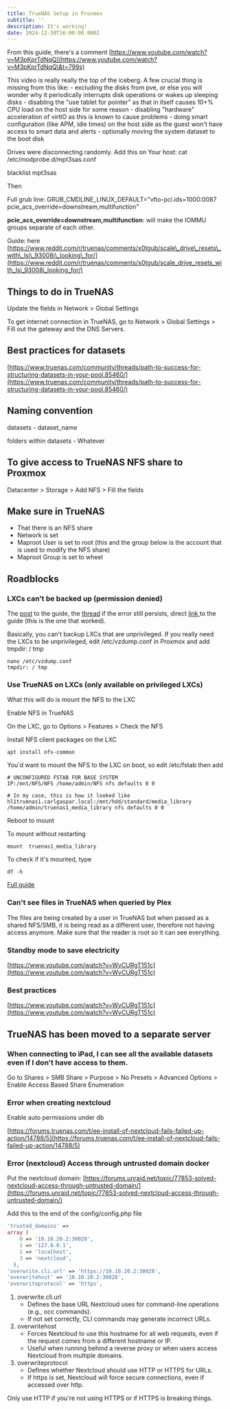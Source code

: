 ```yaml
---
title: TrueNAS Setup in Proxmox
subtitle: ''
description: It's working!
date: 2024-12-30T16:00:00.000Z
---
```


From this guide, there's a comment [https://www.youtube.com/watch?v=M3pKprTdNqQ](https://www.youtube.com/watch?v=M3pKprTdNqQ\&t=799s)

This video is really really the top of the iceberg. A few crucial thing is missing from this like:
\- excluding the disks from pve, or else you will wonder why it periodically interrupts disk operations or wakes up sleeping disks
\- disabling the "use tablet for pointer" as that in itself causes 10+% CPU load on the host side for some reason
\- disabling "hardware" acceleration of virtIO as this is known to cause problems
\- doing smart configuration (like APM, idle times) on the host side as the guest won't have access to smart data and alerts
\- optionally moving the system dataset to the boot disk

Drives were disconnecting randomly. Add this on Your host: cat /etc/modprobe.d/mpt3sas.conf

blacklist mpt3sas

Then

Full grub line: GRUB\_CMDLINE\_LINUX\_DEFAULT="vfio-pci.ids=1000:0087 pcie\_acs\_override=downstream,multifunction"

**pcie\_acs\_override=downstream,multifunction**: will make the IOMMU groups separate of each other.

Guide: here [https://www.reddit.com/r/truenas/comments/x0tgub/scale\_drive\_resets\_with\_lsi\_93008i\_looking\_for/](https://www.reddit.com/r/truenas/comments/x0tgub/scale_drive_resets_with_lsi_93008i_looking_for/)

## Things to do in TrueNAS

Update the fields in Network > Global Settings

To get internet connection in TrueNAS, go to Network > Global Settings > Fill out the gateway and the DNS Servers.

## Best practices for datasets

[https://www.truenas.com/community/threads/path-to-success-for-structuring-datasets-in-your-pool.85460/](https://www.truenas.com/community/threads/path-to-success-for-structuring-datasets-in-your-pool.85460/)

## Naming convention

datasets - dataset\_name

folders within datasets - Whatever

## To give access to TrueNAS NFS share to Proxmox

Datacenter > Storage > Add NFS > Fill the fields

## Make sure in TrueNAS

* That there is an NFS share
* Network is set
* Maproot User is set to root (this and the group below is the account that is used to modify the NFS share)
* Maproot Group is set to wheel

## Roadblocks

### LXCs can't be backed up (permission denied)

The [post](https://blog.doussan.info/posts/container-backup-permission-denied-nfs/) to the guide, the [thread](https://forum.proxmox.com/threads/tmp-cannot-open-permission-denied.87730/post-462646) if the error still persists, direct [link ](https://www.bachmann-lan.de/proxmox-unprivileged-container-backup-failed-permission-denied/)to the guide (this is the one that worked).

Basically, you can't backup LXCs that are unprivileged. If you really need the LXCs to be unprivileged, edit /etc/vzdump.conf in Proxmox and add tmpdir: / tmp

```shell
nano /etc/vzdump.conf
tmpdir: / tmp
```

### Use TrueNAS on LXCs (only available on privileged LXCs)

What this will do is mount the NFS to the LXC

Enable NFS in TrueNAS

On the LXC, go to Options > Features > Check the NFS

Install NFS client packages on the LXC

```shell
apt install nfs-common
```

You'd want to mount the NFS to the LXC on boot, so edit /etc/fstab then add

```shell
# UNCONFIGURED FSTAB FOR BASE SYSTEM
IP:/mnt/NFS/NFS /home/admin/NFS nfs defaults 0 0

# In my case, this is how it looked like
hl1truenas1.carlgaspar.local:/mnt/hdd/standard/media_library /home/admin/truenas1_media_library nfs defaults 0 0
```

Reboot to mount

To mount without restarting

```shell
mount  truenas1_media_library
```

To check if it's mounted, type

```shell
df -h
```

[Full guide](https://harish2k01.in/mounting-an-nfs-share-in-proxmox-lxc/)

### Can't see files in TrueNAS when queried by Plex

The files are being created by a user in TrueNAS but when passed as a shared NFS/SMB, it is being read as a different user, therefore not having access anymore. Make sure that the reader is root so it can see everything.

### Standby mode to save electricity

[https://www.youtube.com/watch?v=WvCURgT151c](https://www.youtube.com/watch?v=WvCURgT151c)

### Best practices

[https://www.youtube.com/watch?v=WvCURgT151c](https://www.youtube.com/watch?v=WvCURgT151c)

## TrueNAS has been moved to a separate server

### When connecting to iPad, I can see all the available datasets even if I don't have access to them.

Go to Shares > SMB Share > Purpose > No Presets > Advanced Options > Enable
Access Based Share Enumeration

### Error when creating nextcloud

Enable auto permissions under db

[https://forums.truenas.com/t/ee-install-of-nextcloud-fails-failed-up-action/14788/5](https://forums.truenas.com/t/ee-install-of-nextcloud-fails-failed-up-action/14788/5)

### Error (nextcloud) Access through untrusted domain docker

Put the nextcloud domain: [https://forums.unraid.net/topic/77853-solved-nextcloud-access-through-untrusted-domain/](https://forums.unraid.net/topic/77853-solved-nextcloud-access-through-untrusted-domain/)

Add this to the end of the config/config.php file

```php
'trusted_domains' => 
array (
    0 => '10.10.20.2:30028',
    1 => '127.0.0.1',
    2 => 'localhost',
    3 => 'nextcloud',
  ),
'overwrite.cli.url' => 'https://10.10.20.2:30028',
'overwritehost' => '10.10.20.2:30028',
'overwriteprotocol' => 'https',
```

1. overwrite.cli.url
   * Defines the base URL Nextcloud uses for command-line operations (e.g., occ commands).
   * If not set correctly, CLI commands may generate incorrect URLs.
2. overwritehost
   * Forces Nextcloud to use this hostname for all web requests, even if the request comes from a different hostname or IP.
   * Useful when running behind a reverse proxy or when users access Nextcloud from multiple domains.
3. overwriteprotocol
   * Defines whether Nextcloud should use HTTP or HTTPS for URLs.
   * If https is set, Nextcloud will force secure connections, even if accessed over http.

Only use HTTP if you're not using HTTPS or if HTTPS is breaking things.
